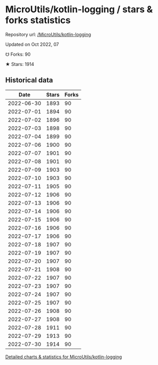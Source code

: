 # MicroUtils/kotlin-logging / stars & forks statistics

Repository url: [/MicroUtils/kotlin-logging](https://github.com/MicroUtils/kotlin-logging)

Updated on Oct 2022, 07

☋ Forks: 90

★ Stars: 1914

## Historical data
| Date | Stars | Forks |
|------|-------|-------|
| 2022-06-30 | 1893 | 90 | 
| 2022-07-01 | 1894 | 90 | 
| 2022-07-02 | 1896 | 90 | 
| 2022-07-03 | 1898 | 90 | 
| 2022-07-04 | 1899 | 90 | 
| 2022-07-06 | 1900 | 90 | 
| 2022-07-07 | 1901 | 90 | 
| 2022-07-08 | 1901 | 90 | 
| 2022-07-09 | 1903 | 90 | 
| 2022-07-10 | 1903 | 90 | 
| 2022-07-11 | 1905 | 90 | 
| 2022-07-12 | 1906 | 90 | 
| 2022-07-13 | 1906 | 90 | 
| 2022-07-14 | 1906 | 90 | 
| 2022-07-15 | 1906 | 90 | 
| 2022-07-16 | 1906 | 90 | 
| 2022-07-17 | 1906 | 90 | 
| 2022-07-18 | 1907 | 90 | 
| 2022-07-19 | 1907 | 90 | 
| 2022-07-20 | 1907 | 90 | 
| 2022-07-21 | 1908 | 90 | 
| 2022-07-22 | 1907 | 90 | 
| 2022-07-23 | 1907 | 90 | 
| 2022-07-24 | 1907 | 90 | 
| 2022-07-25 | 1907 | 90 | 
| 2022-07-26 | 1908 | 90 | 
| 2022-07-27 | 1908 | 90 | 
| 2022-07-28 | 1911 | 90 | 
| 2022-07-29 | 1913 | 90 | 
| 2022-07-30 | 1914 | 90 | 


[Detailed charts & statistics for MicroUtils/kotlin-logging](https://reviewgithub.com/rep/MicroUtils/kotlin-logging)
